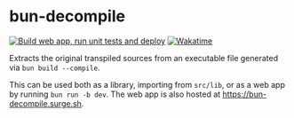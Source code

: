 # bun-decompile

[![Build web app, run unit tests and deploy](https://github.com/lafkpages/bun-decompile/actions/workflows/deploy.yml/badge.svg)](https://github.com/lafkpages/bun-decompile/actions/workflows/deploy.yml)
[![Wakatime](https://wakatime.com/badge/github/lafkpages/bun-decompile.svg)](https://wakatime.com/badge/github/lafkpages/bun-decompile)

Extracts the original transpiled sources from an executable file generated via `bun build --compile`.

This can be used both as a library, importing from `src/lib`, or as a web app by running `bun run -b dev`.
The web app is also hosted at https://bun-decompile.surge.sh.

